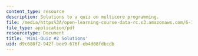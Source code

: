 ```yaml
---
content_type: resource
description: Solutions to a quiz on multicore programming.
file: /media/https%3A/open-learning-course-data-rc.s3.amazonaws.com/6-189-multicore-programming-primer-january-iap-2007/d9c680f2942fbee9676feb4d08fdbcdb_quiz2_soln.pdf
file_type: application/pdf
resourcetype: Document
title: 'Mini-Quiz #2 Solutions'
uid: d9c680f2-942f-bee9-676f-eb4d08fdbcdb
---
```

